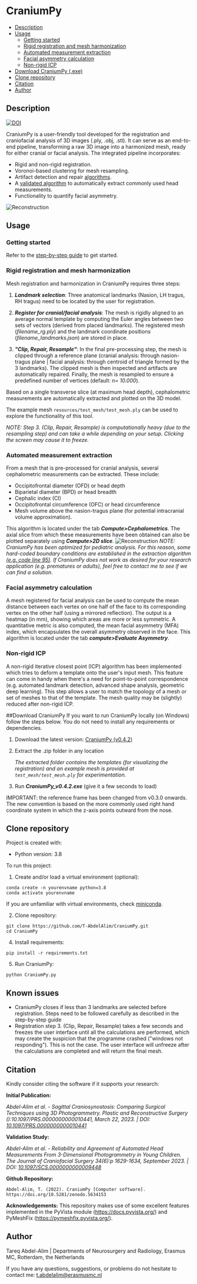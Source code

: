 # CraniumPy


  * [Description](#description)
  * [Usage](#usage)
    * [Getting started](#getting-started)
    * [Rigid registration and mesh harmonization ](#rigid-registration-and-mesh-harmonization )
    * [Automated measurement extraction](#automated-measurement-extraction)
    * [Facial asymmetry calculation](#facial-asymmetry-calculation)
    * [Non-rigid ICP](#non-rigid-icp)
  * [Download CraniumPy (.exe)](#download-craniumpy)
  * [Clone repository](#clone-repository)
  * [Citation](#citation)
  * [Author](#author)


## Description
[![DOI](https://zenodo.org/badge/DOI/10.5281/zenodo.5634153.svg)](https://doi.org/10.5281/zenodo.5634153)

CraniumPy is a user-friendly tool developed for the registration and craniofacial analysis of 3D images (.ply, .obj, .stl). It can serve as an end-to-end pipeline, transforming a raw 3D image into a harmonized mesh, ready for either cranial or facial analysis. The integrated pipeline incorporates:

- Rigid and non-rigid registration.
- Voronoi-based clustering for mesh resampling.
- Artifact detection and repair [algorithms](http://dx.doi.org/10.1007/s00371-010-0416-3).
- A [validated algorithm](http://dx.doi.org/10.1097/SCS.0000000000009448) to automatically extract commonly used head measurements.
- Functionality to quantify facial asymmetry.

![Reconstruction](resources/CraniumPy_info.png)


## Usage
### Getting started
Refer to the [step-by-step guide](/resources/documentation.pdf) to get started. 

### Rigid registration and mesh harmonization 
Mesh registration and harmonization in CraniumPy requires three steps:
1. **_Landmark selection_**: Three anatomical landmarks (Nasion, LH tragus, RH tragus) need to be located by the user for registration. 

2.  **_Register for cranial/facial analysis_**: The mesh is rigidly aligned to an average normal template by computing the Euler angles between two sets of vectors (derived from placed landmarks). The registered mesh (_filename_rg.ply_) and the landmark coordinate positions (_filename_landmarks.json_) are stored in place.

3. **_"Clip, Repair, Resample"_**: In the final pre-processing step, the mesh is clipped through a reference plane (cranial analysis: through nasion-tragus plane | facial analysis: through centroid of triangle formed by the 3 landmarks). The clipped mesh is then inspected and artifacts are automatically repaired. Finally, the mesh is resampled to ensure a predefined number of vertices (default: _n= 10.000_).

Based on a single transverse slice (at maximum head depth), cephalometric measurements are automatically extracted and plotted on the 3D model.

The example mesh ```resources/test_mesh/test_mesh.ply``` can be used to explore the functionality of this tool. 

*NOTE: Step 3. (Clip, Repair, Resample) is computationally heavy (due to the resampling step) and can take a while depending on your setup. Clicking the screen may cause it to freeze.*




### Automated measurement extraction
From a mesh that is pre-processed for cranial analysis, several cephalometric measurements can be extracted. These include:
- Occipitofrontal diameter (OFD) or head depth
- Biparietal diameter (BPD) or head breadth
- Cephalic index (CI)
- Occipitofrontal circumference (OFC) or head circumference
- Mesh volume above the nasion-tragus plane (for potential intracranial volume approximation).

 This algorithm is located under the tab _**Compute>Cephalometrics**_. The axial slice from which these measurements have been obtained can also be plotted separately using _**Compute>2D slice**_.
![Reconstruction](resources/hcvalidation.jpg)
_NOTE: CraniumPy has been optimized for pediatric analysis. For this reason, some hard-coded boundary conditions are established in the extraction algorithm [(e.g. code line 95)](./craniometrics/craniometrics.py). If CraniumPy does not work as desired for your research application (e.g. prematures or adults), feel free to contact me to see if we can find a solution._


### Facial asymmetry calculation
A mesh registered for facial analysis can be used to compute the mean distance between each vertex on one half of the face to its corresponding vertex on the other half (using a mirrored reflection). The output is a heatmap (in mm), showing which areas are more or less symmetric. A quantitative metric is also computed, the mean facial asymmetry (MFA) index, which encapsulates the overall asymmetry observed in the face. This algorithm is located under the tab _**compute>Evaluate Asymmetry**_.

### Non-rigid ICP
A non-rigid iterative closest point (ICP) algorithm has been implemented which tries to deform a template onto the user's input mesh. This feature can come in handy when there's a need for point-to-point correspondence (e.g. automated landmark detection, advanced shape analysis, geometric deep learning). This step allows a user to match the topology of a mesh or set of meshes to that of the template. The mesh quality may be (slightly) reduced after non-rigid ICP.



##Download CraniumPy
If you want to run CraniumPy locally (on Windows) follow the steps below. You do not need to install any requirements or dependencies. 

1. Download the latest version: [CraniumPy (v0.4.2)](https://drive.google.com/drive/folders/1ilAXTINd2TuKbOsuQLmsuLVTppJMYOxz)
2. Extract the .zip folder in any location

    _The extracted folder contains the templates (for visualizing the registration) and an example mesh is provided at `test_mesh/test_mesh.ply` for experimentation._

3. Run **_CraniumPy_v0.4.2.exe_** (give it a few seconds to load)


IMPORTANT: the reference frame has been changed from v0.3.0 onwards. The new convention is based on the more commonly used right hand coordinate system in which the z-axis points 
outward from the nose. 



## Clone repository
Project is created with:
* Python version: 3.8

To run this project:
1. Create and/or load a virtual environment (optional):

```
conda create -n yourenvname python=3.8
conda activate yourenvname
```
If you are unfamiliar with virtual environments, check [miniconda](https://docs.conda.io/en/latest/miniconda.html).

2. Clone repository:
```
git clone https://github.com/T-AbdelAlim/CraniumPy.git
cd CraniumPy
```
4. Install requirements:
```
pip install -r requirements.txt
```

5. Run CraniumPy:
```
python CraniumPy.py
```

## Known issues

- CraniumPy closes if less than 3 landmarks are selected before registration. Steps need to be followed carefully as described in the step-by-step guide
- Registration step 3. (Clip, Repair, Resample) takes a few seconds and freezes the user interface until all the calculations are performed, which may create the suspicion that the programme crashed ("windows not responding"). This is not the case. The user interface will unfreeze after the calculations are completed and will return the final mesh.



## Citation
Kindly consider citing the software if it supports your research:

**Initial Publication:**

_Abdel-Alim et al. - Sagittal Craniosynostosis: Comparing Surgical Techniques using 3D Photogrammetry. Plastic and Reconstructive Surgery ():10.1097/PRS.0000000000010441, March 22, 2023. | DOI: [10.1097/PRS.0000000000010441](http://dx.doi.org/10.1097/PRS.0000000000010441)_

**Validation Study:** 

_Abdel-Alim et al. - Reliability and Agreement of Automated Head Measurements From 3-Dimensional Photogrammetry in Young Children. The Journal of Craniofacial Surgery 34(6):p 1629-1634, September 2023. | DOI: [10.1097/SCS.0000000000009448](http://dx.doi.org/10.1097/SCS.0000000000009448)_

**Github Repository:**
```
Abdel-Alim, T. (2022). CraniumPy [Computer software]. https://doi.org/10.5281/zenodo.5634153
```

**Acknowledgements:**
This repository makes use of some excellent features implemented in the PyVista module (https://docs.pyvista.org/) and PyMeshFix (https://pymeshfix.pyvista.org/).



## Author
Tareq Abdel-Alim | Departments of Neurosurgery and Radiology, Erasmus MC, Rotterdam, the Netherlands

If you have any questions, suggestions, or problems do not hesitate to contact me:
t.abdelalim@erasmusmc.nl

